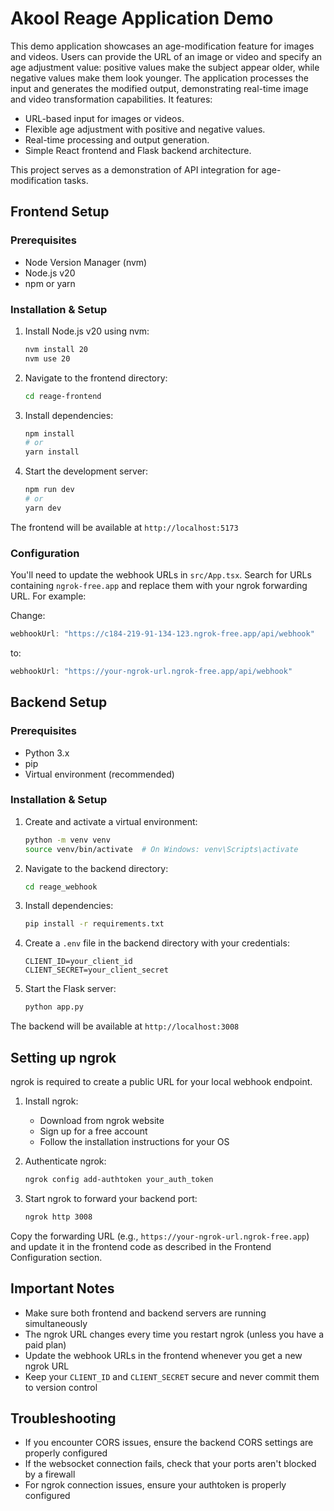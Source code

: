 # Akool Reage Application Demo


This demo application showcases an age-modification feature for images and videos. Users can provide the URL of an image or video and specify an age adjustment value: positive values make the subject appear older, while negative values make them look younger. The application processes the input and generates the modified output, demonstrating real-time image and video transformation capabilities. It features:

- URL-based input for images or videos.
- Flexible age adjustment with positive and negative values.
- Real-time processing and output generation.
- Simple React frontend and Flask backend architecture.

This project serves as a demonstration of API integration for age-modification tasks.

## Frontend Setup

### Prerequisites
- Node Version Manager (nvm)
- Node.js v20
- npm or yarn

### Installation & Setup
1. Install Node.js v20 using nvm:
   ```bash
   nvm install 20
   nvm use 20
   ```

2. Navigate to the frontend directory:
   ```bash
   cd reage-frontend
   ```

3. Install dependencies:
   ```bash
   npm install
   # or
   yarn install
   ```

4. Start the development server:
   ```bash
   npm run dev
   # or
   yarn dev
   ```

The frontend will be available at `http://localhost:5173`

### Configuration
You'll need to update the webhook URLs in `src/App.tsx`. Search for URLs containing `ngrok-free.app` and replace them with your ngrok forwarding URL. For example:

Change:
```typescript
webhookUrl: "https://c184-219-91-134-123.ngrok-free.app/api/webhook"
```
to:
```typescript
webhookUrl: "https://your-ngrok-url.ngrok-free.app/api/webhook"
```

## Backend Setup

### Prerequisites
- Python 3.x
- pip
- Virtual environment (recommended)

### Installation & Setup
1. Create and activate a virtual environment:
   ```bash
   python -m venv venv
   source venv/bin/activate  # On Windows: venv\Scripts\activate
   ```

2. Navigate to the backend directory:
   ```bash
   cd reage_webhook
   ```

3. Install dependencies:
   ```bash
   pip install -r requirements.txt
   ```

4. Create a `.env` file in the backend directory with your credentials:
   ```env
   CLIENT_ID=your_client_id
   CLIENT_SECRET=your_client_secret
   ```

5. Start the Flask server:
   ```bash
   python app.py
   ```

The backend will be available at `http://localhost:3008`

## Setting up ngrok

ngrok is required to create a public URL for your local webhook endpoint.

1. Install ngrok:
   - Download from ngrok website
   - Sign up for a free account
   - Follow the installation instructions for your OS

2. Authenticate ngrok:
   ```bash
   ngrok config add-authtoken your_auth_token
   ```

3. Start ngrok to forward your backend port:
   ```bash
   ngrok http 3008
   ```

Copy the forwarding URL (e.g., `https://your-ngrok-url.ngrok-free.app`) and update it in the frontend code as described in the Frontend Configuration section.

## Important Notes
- Make sure both frontend and backend servers are running simultaneously
- The ngrok URL changes every time you restart ngrok (unless you have a paid plan)
- Update the webhook URLs in the frontend whenever you get a new ngrok URL
- Keep your `CLIENT_ID` and `CLIENT_SECRET` secure and never commit them to version control

## Troubleshooting
- If you encounter CORS issues, ensure the backend CORS settings are properly configured
- If the websocket connection fails, check that your ports aren't blocked by a firewall
- For ngrok connection issues, ensure your authtoken is properly configured
